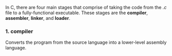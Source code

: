 In C, there are four main stages that comprise of taking the code from the *.c* file to a fully-functional executable. These stages are the **compiler**, **assembler**, **linker**, and **loader**.

### 1. compiler
Converts the program from the source language into a lower-level assembly language.